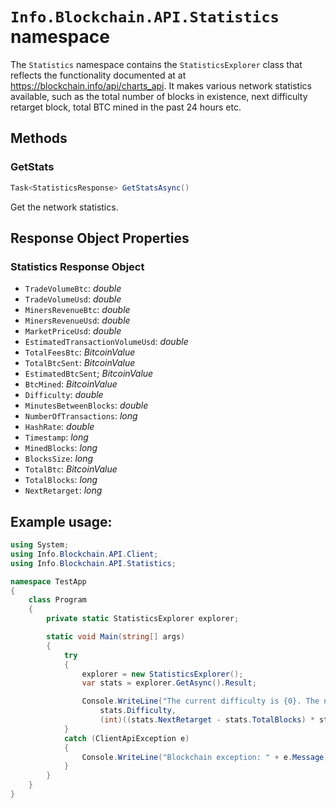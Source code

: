 # `Info.Blockchain.API.Statistics` namespace

The `Statistics` namespace contains the `StatisticsExplorer` class that reflects the functionality documented at at https://blockchain.info/api/charts_api. It makes various network statistics available, such as the total number of blocks in existence, next difficulty retarget block, total BTC mined in the past 24 hours etc.

## Methods

### GetStats

```csharp
Task<StatisticsResponse> GetStatsAsync()
```

Get the network statistics.

## Response Object Properties

### Statistics Response Object

* `TradeVolumeBtc`: *double*
* `TradeVolumeUsd`: *double*
* `MinersRevenueBtc`: *double*
* `MinersRevenueUsd`: *double*
* `MarketPriceUsd`: *double*
* `EstimatedTransactionVolumeUsd`: *double*
* `TotalFeesBtc`: *BitcoinValue*
* `TotalBtcSent`: *BitcoinValue*
* `EstimatedBtcSent`; *BitcoinValue*
* `BtcMined`: *BitcoinValue*
* `Difficulty`: *double*
* `MinutesBetweenBlocks`: *double*
* `NumberOfTransactions`: *long*
* `HashRate`: *double*
* `Timestamp`: *long*
* `MinedBlocks`: *long*
* `BlocksSize`: *long*
* `TotalBtc`: *BitcoinValue*
* `TotalBlocks`: *long*
* `NextRetarget`: *long*

## Example usage:

```csharp
using System;
using Info.Blockchain.API.Client;
using Info.Blockchain.API.Statistics;

namespace TestApp
{
    class Program
    {
        private static StatisticsExplorer explorer;

        static void Main(string[] args)
        {
            try
            {
                explorer = new StatisticsExplorer();
                var stats = explorer.GetAsync().Result;

                Console.WriteLine("The current difficulty is {0}. The next retarget will happen in {1} hours",
                    stats.Difficulty,
                    (int)((stats.NextRetarget - stats.TotalBlocks) * stats.MinutesBetweenBlocks / 60));
            }
            catch (ClientApiException e)
            {
                Console.WriteLine("Blockchain exception: " + e.Message);
            }
        }
    }
}
```

